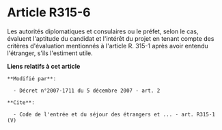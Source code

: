 # Article R315-6

Les autorités diplomatiques et consulaires ou le préfet, selon le cas, évaluent l'aptitude du candidat et l'intérêt du projet
en tenant compte des critères d'évaluation mentionnés à l'article R. 315-1 après avoir entendu l'étranger, s'ils l'estiment
utile.

**Liens relatifs à cet article**

	**Modifié par**:

	  - Décret n°2007-1711 du 5 décembre 2007 - art. 2

	**Cite**:

	  - Code de l'entrée et du séjour des étrangers et ... - art. R315-1 (V)
